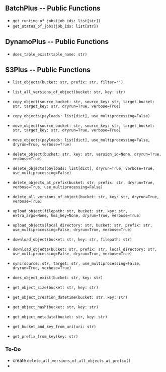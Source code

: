 ## BatchPlus -- Public Functions
- `get_runtime_of_jobs(job_ids: list[str])`
- `get_status_of_jobs(job_ids: list[str])`

## DynamoPlus -- Public Functions
- `does_table_exist(table_name: str)`

## S3Plus -- Public Functions
- `list_objects(bucket: str, prefix: str, filter='')`
- `list_all_versions_of_object(bucket: str, key: str)`

- `copy_object(source_bucket: str, source_key: str, target_bucket: str, target_key: str, dryrun=True, verbose=True)`
- `copy_objects(payloads: list[dict], use_multiprocessing=False)`

- `move_object(source_bucket: str, source_key: str, target_bucket: str, target_key: str, dryrun=True, verbose=True)`
- `move_objects(payloads: list[dict], use_multiprocessing=False, dryrun=True, verbose=True)`

- `delete_object(bucket: str, key: str, version_id=None, dryrun=True, verbose=True)`
- `delete_objects(payloads: list[dict], dryrun=True, verbose=True, use_multiprocessing=False)`
- `delete_objects_at_prefix(bucket: str, prefix: str, dryrun=True, verbose=True, use_multiprocessing=False)`
- `delete_all_versions_of_object(bucket: str, key: str, dryrun=True, verbose=True)`

- `upload_object(filepath: str, bucket: str, key: str, extra_args=None, kms_key=None, dryrun=True, verbose=True)`
- `upload_objects(local_directory: str, bucket: str, prefix: str, use_multiprocessing=False, dryrun=True, verbose=True)`

- `download_object(bucket: str, key: str, filepath: str)`
- `download_objects(bucket: str, prefix: str, local_directory: str, use_multiprocessing=False, dryrun=True, verbose=True)`

- `sync(source: str, target: str, use_multiprocessing=False, dryrun=True, verbose=True)`

- `does_object_exist(bucket: str, key: str)`
- `get_object_size(bucket: str, key: str)`
- `get_object_creation_datetime(bucket: str, key: str)`
- `get_object_hash(bucket: str, key: str)`
- `get_object_metadata(bucket: str, key: str)`
- `get_bucket_and_key_from_uri(uri: str)`
- `get_prefix_from_key(key: str)`

### To-Do
- create `delete_all_versions_of_all_objects_at_prefix()`
- 